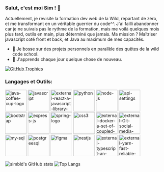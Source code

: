 ### Salut, c'est moi Sim ! 👋

Actuellement, je revisite la formation dev web de la Wild, repartant de zéro, 
et me transformant en un véritable guerrier du code^^. 
J'ai failli abandonner car je ne suivais pas le rythme de la formation, 
mais me voilà quelques mois plus tard, outils en main, plus déterminé que jamais. 
Ma mission ? Maîtriser javascript coté front et back, et Java au maximum de mes capacités.

- 🔭 Je bosse sur des projets personnels en parallèle des quêtes de la wild code school.
- 🌱 J'apprends chaque jour quelque chose de nouveau.

[![GitHub Trophies](https://github-profile-trophy.vercel.app/?username=simbld&no-frame=true&no-bg=true&theme=darkhub&row=1&column=6&margin-w=50&margin-h=50)](https://github.com/ryo-ma/github-profile-trophy)


### Langages et Outils:

<img width="70" height="70" src="https://img.icons8.com/3d-fluency/70/java-coffee-cup-logo.png" alt="java-coffee-cup-logo"/> <img width="70" height="70" src="https://img.icons8.com/arcade/70/javascript.png" alt="javascript"/> <img width="70" height="70" src="https://img.icons8.com/external-tal-revivo-shadow-tal-revivo/70/external-react-a-javascript-library-for-building-user-interfaces-logo-shadow-tal-revivo.png" alt="external-react-a-javascript-library-for-building-user-interfaces-logo-shadow-tal-revivo"/> <img width="70" height="70" src="https://img.icons8.com/3d-fluency/70/python.png" alt="python"/> <img width="70" height="70" src="https://img.icons8.com/fluency/70/node-js.png" alt="node-js"/> <img width="70" height="70" src="https://img.icons8.com/ios-filled/70/api-settings.png" alt="api-settings"/> <img width="70" height="70" src="https://img.icons8.com/plasticine/70/bootstrap.png" alt="bootstrap"/> <img width="70" height="70" src="https://img.icons8.com/officel/70/express-js.png" alt="express-js"/> <img width="70" height="70" src="https://img.icons8.com/office/70/spring-logo.png" alt="spring-logo"/> <img width="70" height="70" src="https://img.icons8.com/plasticine/70/css3.png" alt="css3"/> <img width="70" height="70" src="https://img.icons8.com/external-tal-revivo-color-tal-revivo/80/external-docker-a-set-of-coupled-software-as-a-service-logo-color-tal-revivo.png" alt="external-docker-a-set-of-coupled-software-as-a-service-logo-color-tal-revivo"/> <img width="70" height="70" src="https://img.icons8.com/external-those-icons-lineal-color-those-icons/70/external-Git-social-media-those-icons-lineal-color-those-icons.png" alt="external-Git-social-media-those-icons-lineal-color-those-icons"/> <img width="70" height="70" src="https://img.icons8.com/color/70/my-sql.png" alt="my-sql"/> <img width="70" height="70" src="https://img.icons8.com/plasticine/70/postgreesql.png" alt="postgreesql"/> <img width="70" height="70" src="https://img.icons8.com/stickers/70/figma.png" alt="figma"/> <img width="70" height="70" src="https://img.icons8.com/color/70/nestjs.png" alt="nestjs"/> <img width="70" height="70" src="https://img.icons8.com/external-tal-revivo-shadow-tal-revivo/70/external-typescript-an-open-source-programming-language-developed-and-maintained-by-microsoft-logo-shadow-tal-revivo.png" alt="external-typescript-an-open-source-programming-language-developed-and-maintained-by-microsoft-logo-shadow-tal-revivo"/> <img width="70" height="70" src="https://img.icons8.com/external-tal-revivo-shadow-tal-revivo/70/external-yarn-fast-reliable-and-secure-dependency-management-web-portal-logo-shadow-tal-revivo.png" alt="external-yarn-fast-reliable-and-secure-dependency-management-web-portal-logo-shadow-tal-revivo"/> 


![simbld's GitHub stats](https://github-readme-stats.vercel.app/api?username=simbld&show_icons=true&theme=radical)      ![Top Langs](https://github-readme-stats.vercel.app/api/top-langs/?username=simbld&layout=compact&theme=radical)
